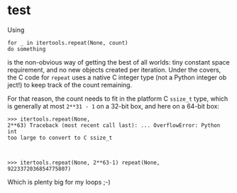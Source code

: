 # test  

<p>Using</p>

<code class="language-python">for _ in itertools.repeat(None, count)
    do something
</code>

<p>is the non-obvious way of getting the best of all worlds: tiny constant space requirement, and no new objects created per iteration. Under the covers, the C code for <code class="language-python">repeat</code> uses a native C integer type (not a Python integer ob
ject!) to keep track of the count remaining.</p>

<p>For that reason, the count needs to fit in the platform C <code class="language-python">ssize_t</code> type, which is generally at most <code class="language-python">2**31 - 1</code> on a 32-bit box, and here on a 64-bit box:</p>

<code class="language-python">&gt;&gt;&gt; itertools.repeat(None, 2**63)
Traceback (most recent call last):
    ...
OverflowError: Python int too large to convert to C ssize_t

&gt;&gt;&gt; itertools.repeat(None, 2**63-1)
repeat(None, 9223372036854775807)
</code>

<p>Which is plenty big for my loops ;-)</p>

